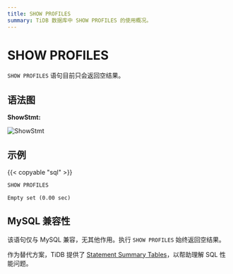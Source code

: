 ```yaml
---
title: SHOW PROFILES
summary: TiDB 数据库中 SHOW PROFILES 的使用概况。
---
```


# SHOW PROFILES

`SHOW PROFILES` 语句目前只会返回空结果。

## 语法图

**ShowStmt:**

![ShowStmt](/media/sqlgram/ShowStmt.png)

## 示例

{{< copyable "sql" >}}

```sql
SHOW PROFILES
```

```
Empty set (0.00 sec)
```

## MySQL 兼容性

该语句仅与 MySQL 兼容，无其他作用。执行 `SHOW PROFILES` 始终返回空结果。

作为替代方案，TiDB 提供了 [Statement Summary Tables](/statement-summary-tables.md)，以帮助理解 SQL 性能问题。